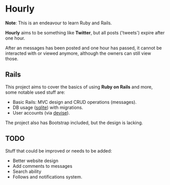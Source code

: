 # Hourly
**Note**: This is an endeavour to learn Ruby and Rails.

**Hourly** aims to be something like **Twitter**, but all posts ('tweets')
expire after one hour.

After an messages has been posted and one hour has passed, it cannot be 
interacted with or viewed anymore, although the owners can still view 
those.

## Rails
This project aims to cover the basics of using **Ruby on Rails** and more, 
some notable used stuff are:
- Basic Rails: MVC design and CRUD operations (messages).
- DB usage ([sqlite](https://sqlite.org/index.html)) with migrations.
- User accounts (via [devise](https://github.com/heartcombo/devise)).

The project also has Bootstrap included, but the design is lacking.

## TODO
Stuff that could be improved or needs to be added:
- Better website design
- Add comments to messages
- Search ability
- Follows and notifications system.
